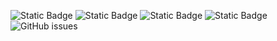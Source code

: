 ![Static Badge](https://img.shields.io/badge/blacklists-60-000000) ![Static Badge](https://img.shields.io/badge/blacklisted-2740462-cc0000) ![Static Badge](https://img.shields.io/badge/whitelisted-2242-00CC00) ![Static Badge](https://img.shields.io/badge/streaming_blacklist-28106-000000) ![GitHub issues](https://img.shields.io/github/issues/fabriziosalmi/blacklists)
